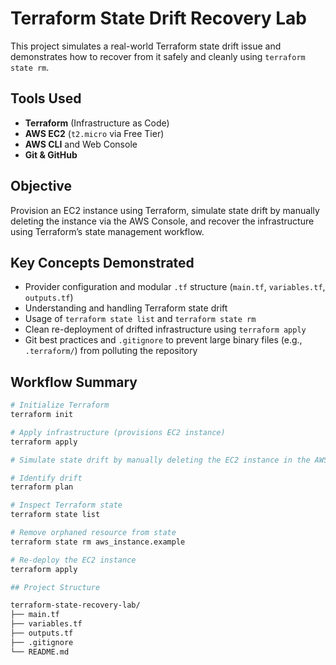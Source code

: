 # Terraform State Drift Recovery Lab

This project simulates a real-world Terraform state drift issue and demonstrates how to recover from it safely and cleanly using `terraform state rm`.

##  Tools Used

- **Terraform** (Infrastructure as Code)
- **AWS EC2** (`t2.micro` via Free Tier)
- **AWS CLI** and Web Console
- **Git & GitHub**

##  Objective

Provision an EC2 instance using Terraform, simulate state drift by manually deleting the instance via the AWS Console, and recover the infrastructure using Terraform’s state management workflow.

##  Key Concepts Demonstrated

- Provider configuration and modular `.tf` structure (`main.tf`, `variables.tf`, `outputs.tf`)
- Understanding and handling Terraform state drift
- Usage of `terraform state list` and `terraform state rm`
- Clean re-deployment of drifted infrastructure using `terraform apply`
- Git best practices and `.gitignore` to prevent large binary files (e.g., `.terraform/`) from polluting the repository

##  Workflow Summary

```bash
# Initialize Terraform
terraform init

# Apply infrastructure (provisions EC2 instance)
terraform apply

# Simulate state drift by manually deleting the EC2 instance in the AWS Console

# Identify drift
terraform plan

# Inspect Terraform state
terraform state list

# Remove orphaned resource from state
terraform state rm aws_instance.example

# Re-deploy the EC2 instance
terraform apply

## Project Structure 

terraform-state-recovery-lab/
├── main.tf
├── variables.tf
├── outputs.tf
├── .gitignore
└── README.md
